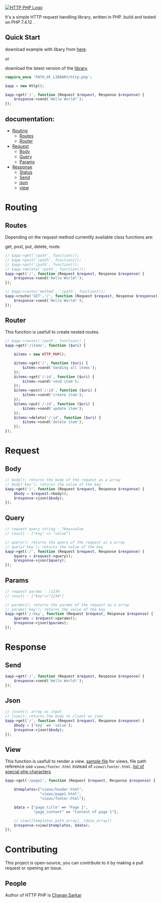 [![HTTP PHP Logo](https://i.ibb.co/9gZ7KhX/logo-03.png)](http://github.com/apu-hub/http-php/)

It's a simple HTTP request handling library, written in PHP.
build and tested on PHP 7.4.12 .

## Quick Start

download example with libary from [here](https://minhaskamal.github.io/DownGit/#/home?url=https://github.com/apu-hub/http-php/tree/main/examples).

or

download the latest version of the [library](https://minhaskamal.github.io/DownGit/#/home?url=https://github.com/apu-hub/http-php/tree/main/dist).

```php
require_once 'PATH_OF_LIBRARY/http.php';

$app = new Http();

$app->get('/', function (Request $request, Response $response) {
    $response->send('Hello World!');
});
```

## documentation:

- [Routing](#routing)
  - [Routes](#routes)
  - [Router](#router)
- [Request](#request)
  - [Body](#body)
  - [Query](#query)
  - [Params](#params)
- [Response](#response)
  - [Status](#status)
  - [Send](#send)
  - [json](#json)
  - [view](#view)

# Routing

## Routes

Depending on the request method currentlly available class functions are:

get, post, put, delete, route.

```php
// $app->get('/path', function());
// $app->post('/path', function());
// $app->put('/path', function());
// $app->delete('/path', function());
$app->get('/', function (Request $request, Response $response) {
    $response->send('Hello World!');
});
```

```php
// $app->route('method', '/path', function());
$app->route('GET','/', function (Request $request, Response $response) {
    $response->send('Hello World!');
});
```

## Router

This function is usefull to create nested routes.

```php
// $app->router('/path', function() {
$app->get('/items', function ($uri) {

    $items = new HTTP_PHP();

    $items->get('/', function ($uri) {
        $items->send('Sending all items');
    });
    $items->get('/:id', function ($uri) {
        $items->send('send item');
    });
    $items->post('/:id', function ($uri) {
        $items->send('create item');
    });
    $items->put('/:id', function ($uri) {
        $items->send('update item');
    });
    $items->delete('/:id', function ($uri) {
        $items->send('delete item');
    });
});
```

# Request

## Body

```php
// body(); returns the body of the request as a array
// body('key'); returns the value of the key
$app->get('/', function (Request $request, Response $response) {
    $body = $request->body();
    $response->json($body);
});
```

## Query

```php
// request query string : ?key=value
// result : ["key" => "value"]

// query(); returns the query of the request as a array
// query('key'); returns the value of the key
$app->get('/', function (Request $request, Response $response) {
    $query = $request->query();
    $response->json($query);
});
```

## Params

```php
// request params : /1234
// result : ["key"=>"1234"]

// params(); returns the params of the request as a array
// params('key'); returns the value of the key
$app->get('/:key', function (Request $request, Response $response) {
    $params = $request->params();
    $response->json($params);
});
```

# Response

## Send

```php
$app->get('/', function (Request $request, Response $response) {
    $response->send('Hello World!');
});
```

## Json

```php
// jsson(); array as input
// json(); returns the body to client as json
$app->get('/', function (Request $request, Response $response) {
    $body = ['key' => 'value'];
    $response->json($body);
});
```

## View

This function is usefull to render a view. [sample file](https://github.com/apu-hub/http-php/tree/main/examples/views) for views. file path reference use `views/footer.html` instead of `views\footer.html`. [list of special php characters](https://stackoverflow.com/questions/16431280/list-of-special-php-characters#answer-16431310)

```php
$app->get('/page1', function (Request $request, Response $response) {

    $templates=["views/header.html",
                "views/page1.html",
                "views/footer.html"];

    $data = ["page_title" => "Page 1",
             "page_content" => "Content of page 1"];

    // view([templates_path_array], [data_array])
    $response->view($templates, $data);
});
```

# Contributing

This project is open-source, you can contribute to it by making a pull request or opening an issue.

## People

Author of HTTP PHP is [Chayan Sarkar](https://github.com/apu-hub/)

